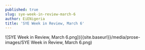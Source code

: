 ```yaml
---
published: true
slug: sye-week-in-review-march-6
author: EiENigeria
title: 'SYE Week in Review, March 6'
---
```

![SYE Week in Review, March 6.png]({{site.baseurl}}/media/prose-images/SYE Week in Review, March 6.png)
